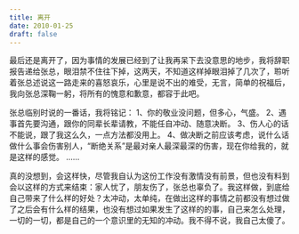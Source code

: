 ```yaml
---
title: 离开
date: 2010-01-25
draft: false
---
```


最后还是离开了，因为事情的发展已经到了让我再呆下去没意思的地步，我将辞职报告递给张总，眼泪禁不住往下掉，这两天，不知道这样掉眼泪掉了几次了，聆听着张总述说这一路走来的喜怒哀乐，心里是说不出的难受，无言，简单的祝福后，我向张总深鞠一躬，将所有的愧意和歉意，都容于此吧。

张总临别时说的一番话，我将铭记：
1、你的敬业没问题，但多心，气盛。
2、遇事首先要沟通，跟你的同辈长辈请教，不能任自冲动、随意决断。
3、伤人心的话不能说，跟了我这么久，一点方法都没用上。
4、做决断之前应该考虑，说什么话做什么事会伤害别人，“断绝关系”是最对亲人最深最深的伤害，现在你给我的，就是这样的感觉。
……

真的没想到，会这样快，尽管我自认为这份工作没有激情没有前景，但也没有料到会以这样的方式来结束：家人忧了，朋友伤了，张总也辜负了。我这样做，到底给自己带来了什么样的好处？太冲动，太单纯，在做出这样的事情之前都没有想过做了之后会有什么样的结果，也没有想过如果发生了这样的的事，自己来怎么处理，一切的一切，都是自己的一个意识里的无知的冲动。我不得不说，我自己太傻了。